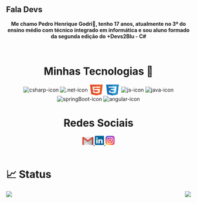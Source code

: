 ## Fala Devs

<p align="center"><strong>Me chamo Pedro Henrique Godri👋, tenho 17 anos, atualmente no 3º do ensino médio com técnico integrado em informática e sou aluno formado da segunda edição do +Devs2Blu - C#</strong></p>

<div  align="center"> 
  <div style="display: inline_block"><br>
    <h1 align="center">Minhas Tecnologias 🚀</h1>
    <img align="center" height="30" width="40"alt="csharp-icon" src="https://cdn.jsdelivr.net/gh/devicons/devicon/icons/csharp/csharp-original.svg" />
    <img align="center" height="30" width="40" alt=".net-icon" src="https://cdn.jsdelivr.net/gh/devicons/devicon/icons/dotnetcore/dotnetcore-original.svg"/>
    <img align="center" height="30" width="40" alt="html-icon" src="https://raw.githubusercontent.com/devicons/devicon/master/icons/html5/html5-original.svg"/>
    <img align="center" height="30" width="40" alt="css-icon" src="https://raw.githubusercontent.com/devicons/devicon/master/icons/css3/css3-original.svg"/>
    <img align="center" height="30" width="40" alt="js-icon" src="https://cdn.jsdelivr.net/gh/devicons/devicon/icons/javascript/javascript-original.svg"/>
    <img align="center" height="30" width="40" alt="java-icon" src="https://cdn.jsdelivr.net/gh/devicons/devicon/icons/java/java-original.svg"/>
    <img align="center" height="30" width="40" alt="springBoot-icon" src="https://cdn.jsdelivr.net/gh/devicons/devicon/icons/spring/spring-original.svg" />
    <img align="center" height="30" width="40" alt="angular-icon" src="https://cdn.jsdelivr.net/gh/devicons/devicon/icons/angularjs/angularjs-plain.svg" />
  </div>
    
  
  <h1 align="center">Redes Sociais</h1>
    <a href = "mailto: pedrogodri@gmail.com">
      <img width="30" src="gmail.svg">
    </a>
    <a href = "https://www.linkedin.com/in/pedro-henrique-godri/">
      <img width="25" src="linkedin.svg">
    </a>
    <a href = "https://www.instagram.com/pedro_godri/">
      <img width="25" src="instagram.png">
    </a>
</div>

<br>

<div>
  <h1>📈 Status</h1>
  <img align="left" height="170em" src="https://github-readme-stats.vercel.app/api?username=pedrogodri&show_icons=true&theme=transparent"/>
  <img align="right" height="170em" src="https://github-readme-stats.vercel.app/api/top-langs/?username=pedrogodri&layout=compact&langs_count=16&theme=transparent&hide=css,html,scss,c,cmake,c%2B%2B,swift,kotlin,objective-c"/>


</div>
